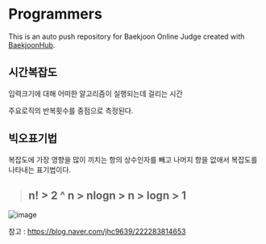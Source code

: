 # Programmers
This is an auto push repository for Baekjoon Online Judge created with [BaekjoonHub](https://github.com/BaekjoonHub/BaekjoonHub).

## 시간복잡도
입력크기에 대해 어떠한 알고리즘이 실행되는데 걸리는 시간

주요로직의 반복횟수를 중점으로 측정된다.

## 빅오표기법
복잡도에 가장 영향을 많이 끼치는 항의 상수인자를 빼고 나머지 항을 없애서 복잡도를 나타내는 표기법이다.

> ## n! > 2 ^ n > nlogn > n > logn > 1 

![image](https://github.com/user-attachments/assets/5a2fc736-c112-48fa-9b38-5fafdf5ab8d5)

참고 : https://blog.naver.com/jhc9639/222283814653
